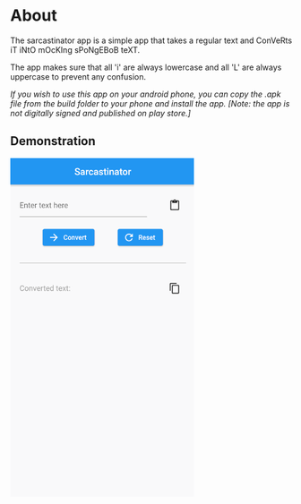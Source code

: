 # About

The sarcastinator app is a simple app that takes a regular text and ConVeRts iT iNtO mOcKIng sPoNgEBoB teXT.

The app makes sure that all 'i' are always lowercase and all 'L' are always uppercase to prevent any confusion.

<i>If you wish to use this app on your android phone, you can copy the .apk file from the build folder to your phone and install the app. 
[Note: the app is not digitally signed and published on play store.]</i>

<h2>Demonstration</h2>

![sarcastinator demp](readme_assets/demoGIF.gif)